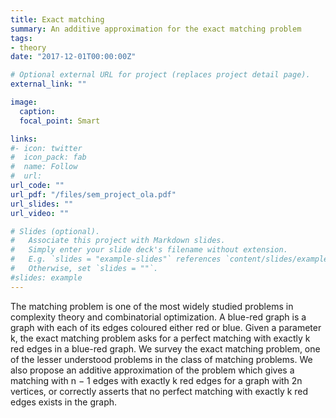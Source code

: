 ```yaml
---
title: Exact matching
summary: An additive approximation for the exact matching problem
tags:
- theory
date: "2017-12-01T00:00:00Z"

# Optional external URL for project (replaces project detail page).
external_link: ""

image:
  caption: 
  focal_point: Smart

links:
#- icon: twitter
#  icon_pack: fab
#  name: Follow
#  url: 
url_code: ""
url_pdf: "/files/sem_project_ola.pdf"
url_slides: ""
url_video: ""

# Slides (optional).
#   Associate this project with Markdown slides.
#   Simply enter your slide deck's filename without extension.
#   E.g. `slides = "example-slides"` references `content/slides/example-slides.md`.
#   Otherwise, set `slides = ""`.
#slides: example
---
```


The matching problem is one of the most widely studied problems in complexity theory and combinatorial optimization. A
blue-red graph is a graph with each of its edges coloured either red or blue. Given a parameter k, the exact matching problem asks for a perfect matching with exactly k red edges in a blue-red graph. We survey the exact matching problem, one of the lesser understood problems in the class of matching problems. We also propose an additive approximation of the problem which gives a matching with n − 1 edges with exactly k red edges for a graph with 2n vertices, or correctly asserts that no perfect matching with exactly k red edges exists in the graph.
